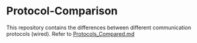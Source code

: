 # Protocol-Comparison
This repository contains the differences between different communication protocols (wired). Refer to [Protocols_Compared.md](/Protocols_Compared)
